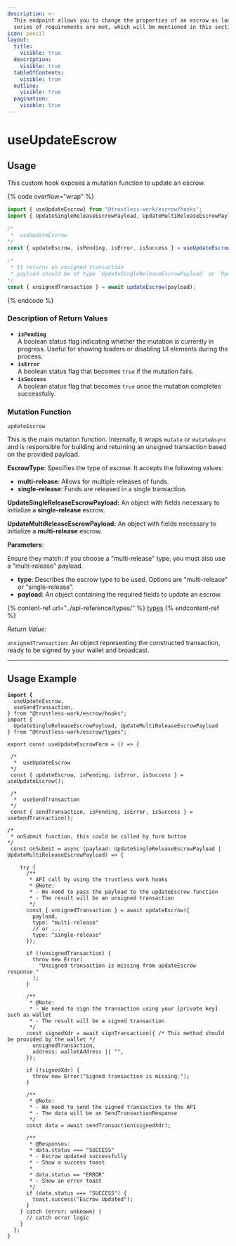 ```yaml
---
description: >-
  This endpoint allows you to change the properties of an escrow as long as a
  series of requirements are met, which will be mentioned in this section.
icon: pencil
layout:
  title:
    visible: true
  description:
    visible: true
  tableOfContents:
    visible: true
  outline:
    visible: true
  pagination:
    visible: true
---
```


# useUpdateEscrow

## Usage

This custom hook exposes a mutation function to update an escrow.

{% code overflow="wrap" %}
```typescript
import { useUpdateEscrow} from "@trustless-work/escrow/hooks";
import { UpdateSingleReleaseEscrowPayload, UpdateMultiReleaseEscrowPayload } from "@trustless-work/escrow/types";

/*
 *  useUpdateEscrow
*/
const { updateEscrow, isPending, isError, isSuccess } = useUpdateEscrow();

/* 
 * It returns an unsigned transaction
 * payload should be of type `UpdateSingleReleaseEscrowPayload` or `UpdateMultiReleaseEscrowPayload`
*/
const { unsignedTransaction } = await updateEscrow(payload);

```
{% endcode %}

### Description of Return Values

* **`isPending`**\
  A boolean status flag indicating whether the mutation is currently in progress. Useful for showing loaders or disabling UI elements during the process.
* **`isError`**\
  A boolean status flag that becomes `true` if the mutation fails.
* **`isSuccess`**\
  A boolean status flag that becomes `true` once the mutation completes successfully.

### Mutation Function

`updateEscrow`

This is the main mutation function. Internally, it wraps `mutate` or `mutateAsync` and is responsible for building and returning an unsigned transaction based on the provided payload.

**EscrowType**: Specifies the type of escrow. It accepts the following values:

* **multi-release**: Allows for multiple releases of funds.
* **single-release**: Funds are released in a single transaction.

**UpdateSingleReleaseEscrowPayload:** An object with fields necessary to initialize a **single-release** escrow.

**UpdateMultiReleaseEscrowPayload:** An object with fields necessary to initialize a **multi-release** escrow.

**Parameters**:

Ensure they match: if you choose a "multi-release" type, you must also use a "multi-release" payload.

* **type**: Describes the escrow type to be used. Options are "multi-release" or "single-release".
* **payload**: An object containing the required fields to update an escrow.

{% content-ref url="../api-reference/types/" %}
[types](../api-reference/types/)
{% endcontent-ref %}

_Return Value:_

`unsignedTransaction`: An object representing the constructed transaction, ready to be signed by your wallet and broadcast.

***

## Usage Example

<pre class="language-typescript" data-title="src/hooks/useUpdateEscrowForm.ts" data-overflow="wrap"><code class="lang-typescript"><strong>import {
</strong>  useUpdateEscrow,
  useSendTransaction,
} from "@trustless-work/escrow/hooks";
import {
  UpdateSingleReleaseEscrowPayload, UpdateMultiReleaseEscrowPayload
} from "@trustless-work/escrow/types";

export const useUpdateEscrowForm = () => {

 /*
  *  useUpdateEscrow
 */
 const { updateEscrow, isPending, isError, isSuccess } = useUpdateEscrow();
 
 /*
  *  useSendTransaction
 */
 const { sendTransaction, isPending, isError, isSuccess } = useSendTransaction();

/*
 * onSubmit function, this could be called by form button
*/
 const onSubmit = async (payload: UpdateSingleReleaseEscrowPayload | UpdateMultiReleaseEscrowPayload) => {

    try {
      /**
       * API call by using the trustless work hooks
       * @Note:
       * - We need to pass the payload to the updateEscrow function
       * - The result will be an unsigned transaction
       */
      const { unsignedTransaction } = await updateEscrow({
        payload,
        type: "multi-release"
        // or ...
        type: "single-release"
      });

      if (!unsignedTransaction) {
        throw new Error(
          "Unsigned transaction is missing from updateEscrow response."
        );
      }

      /**
       * @Note:
       * - We need to sign the transaction using your [private key] such as wallet
       * - The result will be a signed transaction
       */
      const signedXdr = await signTransaction({ /* This method should be provided by the wallet */
        unsignedTransaction,
        address: walletAddress || "",
      });

      if (!signedXdr) {
        throw new Error("Signed transaction is missing.");
      }

      /**
       * @Note:
       * - We need to send the signed transaction to the API
       * - The data will be an SendTransactionResponse
       */
      const data = await sendTransaction(signedXdr);

      /**
       * @Responses:
       * data.status === "SUCCESS"
       * - Escrow updated successfully
       * - Show a success toast
       *
       * data.status == "ERROR"
       * - Show an error toast
       */
      if (data.status === "SUCCESS") {
        toast.success("Escrow Updated");
      }
    } catch (error: unknown) {
      // catch error logic
    }
  };
}

</code></pre>

